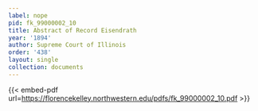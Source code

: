 ```yaml
---
label: nope
pid: fk_99000002_10
title: Abstract of Record Eisendrath
year: '1894'
author: Supreme Court of Illinois
order: '438'
layout: single
collection: documents
---
```



{{< embed-pdf url=https://florencekelley.northwestern.edu/pdfs/fk_99000002_10.pdf >}}